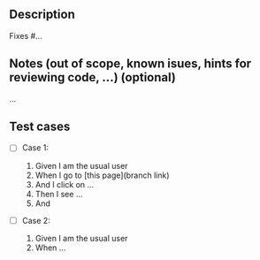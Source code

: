 ## Description

Fixes #...

## Notes (out of scope, known isues, hints for reviewing code, ...)  (optional)

...

## Test cases

- [ ] Case 1:
  1. Given I am the usual user
  2. When I go to [this page](branch link)
  3. And I click on ...
  4. Then I see ...
  5. And

- [ ] Case 2:
  1. Given I am the usual user
  2. When ...

